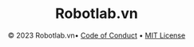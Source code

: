 <header>

# Robotlab.vn 


<footer>

&copy; 2023 Robotlab.vn&bull; [Code of Conduct](https://www.contributor-covenant.org/version/2/1/code_of_conduct/code_of_conduct.md) &bull; [MIT License](https://gh.io/mit)

</footer>
